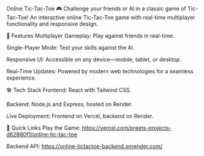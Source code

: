 Online Tic-Tac-Toe
🎮 Challenge your friends or AI in a classic game of Tic-Tac-Toe!
An interactive online Tic-Tac-Toe game with real-time multiplayer functionality and responsive design.

🌟 Features
Multiplayer Gameplay: Play against friends in real-time.

Single-Player Mode: Test your skills against the AI.

Responsive UI: Accessible on any device—mobile, tablet, or desktop.

Real-Time Updates: Powered by modern web technologies for a seamless experience.

🛠️ Tech Stack
Frontend: React with Tailwind CSS.

Backend: Node.js and Express, hosted on Render.

Live Deployment: Frontend on Vercel, backend on Render.

🚀 Quick Links
Play the Game: https://vercel.com/preets-projects-d62880f1/online-tic-tac-toe

Backend API: https://online-tictactoe-backend.onrender.com/
